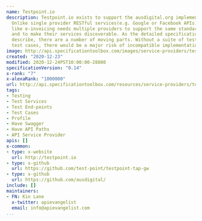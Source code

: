 ```yaml
---
name: Testpoint.io
description: Testpoint.io exists to support the ausdigital.org implementer community.
  Unlike single provider RESTful services(e.g. Google or Facebook APIs), a B2B process
  like e-invoicing needs multiple providers to support the same standard interface
  and to make their services discoverable. As the detailed specifications at ausdigital.org
  describe, there are a number of moving parts. Without a suite of test services and
  test cases, there would be a major risk of incompatible implementations.
image: http://api.specificationtoolbox.com/images/service-providers/testpoint-io.jpg
created: "2020-12-23"
modified: 2020-12-24PST10:00:00-28800
specificationVersion: "0.14"
x-rank: "7"
x-alexaRank: "1000000"
url: http://api.specificationtoolbox.com/resources/service-providers/testpoint-io/
tags:
- Testing
- Test Services
- Test End-points
- Test Cases
- Profile
- Have Swagger
- Have API Paths
- API Service Provider
apis: []
x-common:
- type: x-website
  url: http://testpoint.io
- type: x-github
  url: https://github.com/test-point/testpoint-tap-gw
- type: x-github
  url: https://github.com/ausdigital/
include: []
maintainers:
- FN: Kin Lane
  x-twitter: apievangelist
  email: info@apievangelist.com
...
```

